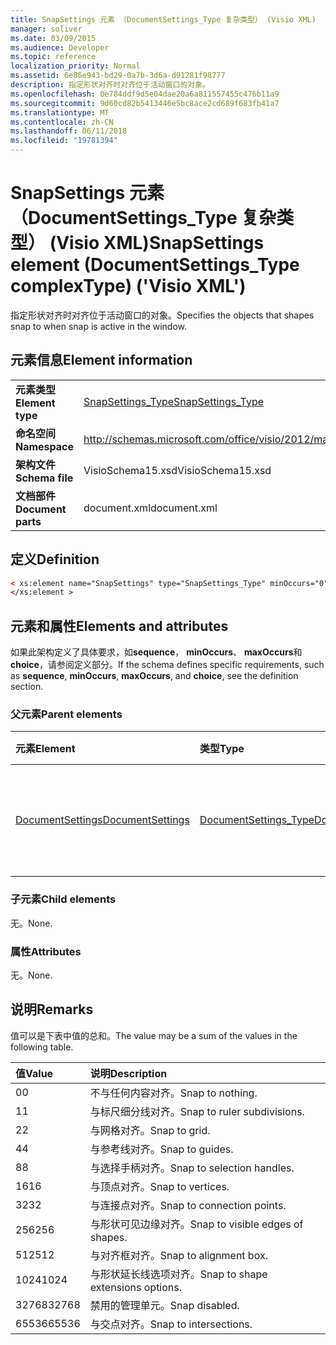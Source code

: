 ```yaml
---
title: SnapSettings 元素 （DocumentSettings_Type 复杂类型） (Visio XML)
manager: soliver
ms.date: 03/09/2015
ms.audience: Developer
ms.topic: reference
localization_priority: Normal
ms.assetid: 6e86e943-bd29-0a7b-3d6a-d91281f98777
description: 指定形状对齐时对齐位于活动窗口的对象。
ms.openlocfilehash: 0e784ddf9d5e04dae20a6a811557455c476b11a9
ms.sourcegitcommit: 9d60cd82b5413446e5bc8ace2cd689f683fb41a7
ms.translationtype: MT
ms.contentlocale: zh-CN
ms.lasthandoff: 06/11/2018
ms.locfileid: "19781394"
---
```

# <a name="snapsettings-element-documentsettingstype-complextype-visio-xml"></a><span data-ttu-id="3960f-103">SnapSettings 元素 （DocumentSettings_Type 复杂类型） (Visio XML)</span><span class="sxs-lookup"><span data-stu-id="3960f-103">SnapSettings element (DocumentSettings_Type complexType) ('Visio XML')</span></span>

<span data-ttu-id="3960f-104">指定形状对齐时对齐位于活动窗口的对象。</span><span class="sxs-lookup"><span data-stu-id="3960f-104">Specifies the objects that shapes snap to when snap is active in the window.</span></span>
  
## <a name="element-information"></a><span data-ttu-id="3960f-105">元素信息</span><span class="sxs-lookup"><span data-stu-id="3960f-105">Element information</span></span>

|||
|:-----|:-----|
|<span data-ttu-id="3960f-106">**元素类型**</span><span class="sxs-lookup"><span data-stu-id="3960f-106">**Element type**</span></span> <br/> |[<span data-ttu-id="3960f-107">SnapSettings_Type</span><span class="sxs-lookup"><span data-stu-id="3960f-107">SnapSettings_Type</span></span>](snapsettings_type-complextypevisio-xml.md) <br/> |
|<span data-ttu-id="3960f-108">**命名空间**</span><span class="sxs-lookup"><span data-stu-id="3960f-108">**Namespace**</span></span> <br/> |http://schemas.microsoft.com/office/visio/2012/main  <br/> |
|<span data-ttu-id="3960f-109">**架构文件**</span><span class="sxs-lookup"><span data-stu-id="3960f-109">**Schema file**</span></span> <br/> |<span data-ttu-id="3960f-110">VisioSchema15.xsd</span><span class="sxs-lookup"><span data-stu-id="3960f-110">VisioSchema15.xsd</span></span>  <br/> |
|<span data-ttu-id="3960f-111">**文档部件**</span><span class="sxs-lookup"><span data-stu-id="3960f-111">**Document parts**</span></span> <br/> |<span data-ttu-id="3960f-112">document.xml</span><span class="sxs-lookup"><span data-stu-id="3960f-112">document.xml</span></span>  <br/> |
   
## <a name="definition"></a><span data-ttu-id="3960f-113">定义</span><span class="sxs-lookup"><span data-stu-id="3960f-113">Definition</span></span>

```XML
< xs:element name="SnapSettings" type="SnapSettings_Type" minOccurs="0" maxOccurs="1" >
</xs:element >
```

## <a name="elements-and-attributes"></a><span data-ttu-id="3960f-114">元素和属性</span><span class="sxs-lookup"><span data-stu-id="3960f-114">Elements and attributes</span></span>

<span data-ttu-id="3960f-115">如果此架构定义了具体要求，如**sequence**， **minOccurs**、 **maxOccurs**和**choice**，请参阅定义部分。</span><span class="sxs-lookup"><span data-stu-id="3960f-115">If the schema defines specific requirements, such as **sequence**, **minOccurs**, **maxOccurs**, and **choice**, see the definition section.</span></span> 
  
### <a name="parent-elements"></a><span data-ttu-id="3960f-116">父元素</span><span class="sxs-lookup"><span data-stu-id="3960f-116">Parent elements</span></span>

|<span data-ttu-id="3960f-117">**元素**</span><span class="sxs-lookup"><span data-stu-id="3960f-117">**Element**</span></span>|<span data-ttu-id="3960f-118">**类型**</span><span class="sxs-lookup"><span data-stu-id="3960f-118">**Type**</span></span>|<span data-ttu-id="3960f-119">**说明**</span><span class="sxs-lookup"><span data-stu-id="3960f-119">**Description**</span></span>|
|:-----|:-----|:-----|
|[<span data-ttu-id="3960f-120">DocumentSettings</span><span class="sxs-lookup"><span data-stu-id="3960f-120">DocumentSettings</span></span>](documentsettings-element-visiodocument_type-complextypevisio-xml.md) <br/> |[<span data-ttu-id="3960f-121">DocumentSettings_Type</span><span class="sxs-lookup"><span data-stu-id="3960f-121">DocumentSettings_Type</span></span>](documentsettings_type-complextypevisio-xml.md) <br/> |<span data-ttu-id="3960f-122">包含指定文档设置的元素。</span><span class="sxs-lookup"><span data-stu-id="3960f-122">Contains elements that specify document settings.</span></span>  <br/> |
   
### <a name="child-elements"></a><span data-ttu-id="3960f-123">子元素</span><span class="sxs-lookup"><span data-stu-id="3960f-123">Child elements</span></span>

<span data-ttu-id="3960f-124">无。</span><span class="sxs-lookup"><span data-stu-id="3960f-124">None.</span></span>
  
### <a name="attributes"></a><span data-ttu-id="3960f-125">属性</span><span class="sxs-lookup"><span data-stu-id="3960f-125">Attributes</span></span>

<span data-ttu-id="3960f-126">无。</span><span class="sxs-lookup"><span data-stu-id="3960f-126">None.</span></span>
  
## <a name="remarks"></a><span data-ttu-id="3960f-127">说明</span><span class="sxs-lookup"><span data-stu-id="3960f-127">Remarks</span></span>

<span data-ttu-id="3960f-128">值可以是下表中值的总和。</span><span class="sxs-lookup"><span data-stu-id="3960f-128">The value may be a sum of the values in the following table.</span></span>
  
|<span data-ttu-id="3960f-129">**值**</span><span class="sxs-lookup"><span data-stu-id="3960f-129">**Value**</span></span>|<span data-ttu-id="3960f-130">**说明**</span><span class="sxs-lookup"><span data-stu-id="3960f-130">**Description**</span></span>|
|:-----|:-----|
|<span data-ttu-id="3960f-131">0</span><span class="sxs-lookup"><span data-stu-id="3960f-131">0</span></span>  <br/> |<span data-ttu-id="3960f-132">不与任何内容对齐。</span><span class="sxs-lookup"><span data-stu-id="3960f-132">Snap to nothing.</span></span>  <br/> |
|<span data-ttu-id="3960f-133">1</span><span class="sxs-lookup"><span data-stu-id="3960f-133">1</span></span>  <br/> |<span data-ttu-id="3960f-134">与标尺细分线对齐。</span><span class="sxs-lookup"><span data-stu-id="3960f-134">Snap to ruler subdivisions.</span></span>  <br/> |
|<span data-ttu-id="3960f-135">2</span><span class="sxs-lookup"><span data-stu-id="3960f-135">2</span></span>  <br/> |<span data-ttu-id="3960f-136">与网格对齐。</span><span class="sxs-lookup"><span data-stu-id="3960f-136">Snap to grid.</span></span>  <br/> |
|<span data-ttu-id="3960f-137">4</span><span class="sxs-lookup"><span data-stu-id="3960f-137">4</span></span>  <br/> |<span data-ttu-id="3960f-138">与参考线对齐。</span><span class="sxs-lookup"><span data-stu-id="3960f-138">Snap to guides.</span></span>  <br/> |
|<span data-ttu-id="3960f-139">8</span><span class="sxs-lookup"><span data-stu-id="3960f-139">8</span></span>  <br/> |<span data-ttu-id="3960f-140">与选择手柄对齐。</span><span class="sxs-lookup"><span data-stu-id="3960f-140">Snap to selection handles.</span></span>  <br/> |
|<span data-ttu-id="3960f-141">16</span><span class="sxs-lookup"><span data-stu-id="3960f-141">16</span></span>  <br/> |<span data-ttu-id="3960f-142">与顶点对齐。</span><span class="sxs-lookup"><span data-stu-id="3960f-142">Snap to vertices.</span></span>  <br/> |
|<span data-ttu-id="3960f-143">32</span><span class="sxs-lookup"><span data-stu-id="3960f-143">32</span></span>  <br/> |<span data-ttu-id="3960f-144">与连接点对齐。</span><span class="sxs-lookup"><span data-stu-id="3960f-144">Snap to connection points.</span></span>  <br/> |
|<span data-ttu-id="3960f-145">256</span><span class="sxs-lookup"><span data-stu-id="3960f-145">256</span></span>  <br/> |<span data-ttu-id="3960f-146">与形状可见边缘对齐。</span><span class="sxs-lookup"><span data-stu-id="3960f-146">Snap to visible edges of shapes.</span></span>  <br/> |
|<span data-ttu-id="3960f-147">512</span><span class="sxs-lookup"><span data-stu-id="3960f-147">512</span></span>  <br/> |<span data-ttu-id="3960f-148">与对齐框对齐。</span><span class="sxs-lookup"><span data-stu-id="3960f-148">Snap to alignment box.</span></span>  <br/> |
|<span data-ttu-id="3960f-149">1024</span><span class="sxs-lookup"><span data-stu-id="3960f-149">1024</span></span>  <br/> |<span data-ttu-id="3960f-150">与形状延长线选项对齐。</span><span class="sxs-lookup"><span data-stu-id="3960f-150">Snap to shape extensions options.</span></span>  <br/> |
|<span data-ttu-id="3960f-151">32768</span><span class="sxs-lookup"><span data-stu-id="3960f-151">32768</span></span>  <br/> |<span data-ttu-id="3960f-152">禁用的管理单元。</span><span class="sxs-lookup"><span data-stu-id="3960f-152">Snap disabled.</span></span>  <br/> |
|<span data-ttu-id="3960f-153">65536</span><span class="sxs-lookup"><span data-stu-id="3960f-153">65536</span></span>  <br/> |<span data-ttu-id="3960f-154">与交点对齐。</span><span class="sxs-lookup"><span data-stu-id="3960f-154">Snap to intersections.</span></span>  <br/> |
   

